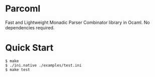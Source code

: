# Parcoml
Fast and Lightweight Monadic Parser Combinator library in Ocaml. No dependencies required.

# Quick Start
```
$ make
$ ./ini.native ./examples/test.ini
$ make test
```
